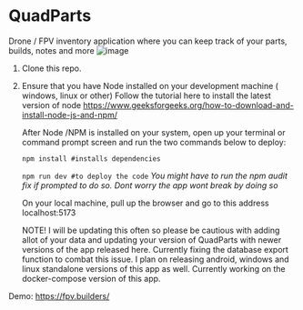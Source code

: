 # QuadParts
Drone / FPV inventory application where you can keep track of your parts, builds, notes and more
![image](https://github.com/user-attachments/assets/531784f3-2337-4aa9-b7a7-e9913b22ebf0)

1. Clone this repo.
2. Ensure that you have Node installed on your development machine ( windows, linux or other)
   Follow the tutorial here to install the latest version of node https://www.geeksforgeeks.org/how-to-download-and-install-node-js-and-npm/

   After Node /NPM  is installed on your system, open up your terminal or command prompt screen and run the two commands below to deploy:
   
   <code>npm install  #installs dependencies</code>

   <code>npm run dev  #to deploy the code</code>
   <i> You might have to run the npm audit fix if prompted to do so. Dont worry the app wont break by doing so</i>

   On your local machine, pull up the browser and go to this address localhost:5173

   NOTE! I will be updating this often so please be cautious with adding allot of your data and updating your version of QuadParts with newer versions of the app released here. Currently fixing the database export function to combat this issue.
   I plan on releasing android, windows and linux standalone versions of this app as well. 
  Currently working on the docker-compose version of this app.

Demo: https://fpv.builders/
